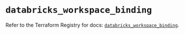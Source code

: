 # `databricks_workspace_binding`

Refer to the Terraform Registry for docs: [`databricks_workspace_binding`](https://registry.terraform.io/providers/databricks/databricks/1.86.0/docs/resources/workspace_binding).
